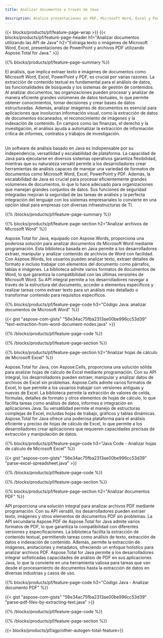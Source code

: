 ```yaml
---
title: Analizar documentos a través de Java 

description: Analice presentaciones en PDF, Microsoft Word, Excel y PowerPoint a través de su aplicación Java. Extraiga texto o imágenes con facilidad.
---
```


{{< blocks/products/pf/feature-page-wrap >}}
{{< blocks/products/pf/feature-page-header h1="Analizar documentos utilizando las API de Java" h2="Extraiga texto o imágenes de Microsoft Word, Excel, presentaciones de PowerPoint y archivos PDF utilizando Aspose.Total for Java." >}}

{{% blocks/products/pf/feature-page-summary %}}

El análisis, que implica extraer texto e imágenes de documentos como Microsoft Word, Excel, PowerPoint y PDF, es crucial por varias razones. La extracción de contenido textual es fundamental para el análisis de datos, las funcionalidades de búsqueda y los sistemas de gestión de contenidos. Al analizar documentos, las organizaciones pueden procesar y analizar de manera eficiente grandes volúmenes de datos textuales, lo que permite obtener conocimientos, tomar decisiones y crear bases de datos estructuradas. Además, analizar imágenes de documentos es esencial para aplicaciones que involucran información visual, como la extracción de datos de documentos escaneados, el reconocimiento de imágenes y la indexación de contenido. En campos como las finanzas, el derecho y la investigación, el análisis ayuda a automatizar la extracción de información crítica de informes, contratos y trabajos de investigación.  <br /><br />

Un software de análisis basado en Java es indispensable por su independencia, versatilidad y escalabilidad de plataforma. La capacidad de Java para ejecutarse en diversos sistemas operativos garantiza flexibilidad, mientras que su naturaleza versátil permite a los desarrolladores crear herramientas de análisis capaces de manejar una variedad de formatos de documentos como Microsoft Word, Excel, PowerPoint y PDF. Además, la escalabilidad de Java es crucial para procesar eficientemente grandes volúmenes de documentos, lo que lo hace adecuado para organizaciones que manejan grandes conjuntos de datos. Sus funciones de seguridad integradas mejoran la seguridad de las tareas de análisis y la perfecta integración del lenguaje con los sistemas empresariales lo convierte en una opción ideal para empresas con diversas infraestructuras de TI.

{{% /blocks/products/pf/feature-page-summary  %}}

{{% blocks/products/pf/feature-page-section  h2="Analizar archivos de Microsoft Word" %}}

Aspose.Total for Java, equipado con Aspose.Words, proporciona una poderosa solución para analizar documentos de Microsoft Word mediante programación. Esta biblioteca basada en Java permite a los desarrolladores extraer, manipular y analizar contenido de archivos de Word con facilidad. Con Aspose.Words, los usuarios pueden analizar texto, extraer detalles de formato e incluso trabajar con elementos del documento como párrafos, tablas e imágenes. La biblioteca admite varios formatos de documentos de Word, lo que garantiza la compatibilidad con las últimas versiones de Microsoft Word. Su API integral permite a los desarrolladores navegar a través de la estructura del documento, acceder a elementos específicos y realizar tareas como extraer texto para un análisis más detallado o transformar contenido para requisitos específicos.

{{% blocks/products/pf/feature-page-code h3="Código Java: analizar documentos de Microsoft Word" %}}

{{< gist "aspose-com-gists" "56e34ac75fba2313ae00be996cc53d39" "text-extraction-from-word-document-nodes.java" >}}

{{% /blocks/products/pf/feature-page-code  %}}

{{% /blocks/products/pf/feature-page-section %}}

{{% blocks/products/pf/feature-page-section  h2="Analizar hojas de cálculo de Microsoft Excel" %}}

Aspose.Total for Java, con Aspose.Cells, proporciona una solución sólida para analizar hojas de cálculo de Excel mediante programación. Con su API integral, los desarrolladores pueden extraer, manipular y analizar datos de archivos de Excel sin problemas. Aspose.Cells admite varios formatos de Excel, lo que permite a los usuarios trabajar con versiones antiguas y nuevas de Excel. La biblioteca permite la extracción de valores de celda, fórmulas, detalles de formato y otros elementos de hojas de cálculo, lo que facilita tareas como análisis de datos, informes e integración en aplicaciones Java. Su versatilidad permite el manejo de estructuras complejas de Excel, incluidas hojas de trabajo, gráficos y tablas dinámicas. Aspose.Total for Java ofrece una poderosa plataforma para el análisis eficiente y preciso de hojas de cálculo de Excel, lo que permite a los desarrolladores crear aplicaciones que requieren capacidades precisas de extracción y manipulación de datos.

{{% blocks/products/pf/feature-page-code h3="Java Code - Analizar hojas de cálculo de Microsoft Excel" %}}

{{< gist "aspose-com-gists" "56e34ac75fba2313ae00be996cc53d39" "parse-excel-spreadsheet.java" >}}

{{% /blocks/products/pf/feature-page-code  %}}

{{% /blocks/products/pf/feature-page-section %}}

{{% blocks/products/pf/feature-page-section  h2="Analizar documentos PDF" %}}

API proporciona una solución integral para analizar archivos PDF mediante programación. Con su API versátil, los desarrolladores pueden extraer texto, imágenes y otros elementos de documentos PDF sin problemas. La API secundaria Aspose.PDF de Aspose.Total for Java admite varios formatos de PDF, lo que garantiza la compatibilidad con diferentes versiones y especificaciones. La biblioteca facilita la extracción de contenido textual, permitiendo tareas como análisis de texto, extracción de datos e indexación de contenido. Además, permite la extracción de imágenes, anotaciones y metadatos, ofreciendo un enfoque holístico para analizar archivos PDF. Aspose.Total for Java permite a los desarrolladores integrar sofisticadas capacidades de análisis de PDF en sus aplicaciones Java, lo que la convierte en una herramienta valiosa para tareas que van desde el procesamiento de documentos hasta la extracción de datos en diversas industrias y casos de uso.

{{% blocks/products/pf/feature-page-code h3="Código Java - Analizar documento PDF" %}}

{{< gist "aspose-com-gists" "56e34ac75fba2313ae00be996cc53d39" "parse-pdf-files-by-extracting-text.java" >}}

{{% /blocks/products/pf/feature-page-code  %}}

{{% /blocks/products/pf/feature-page-section %}}

{{< blocks/products/pf/agp/other-autogen-total-feature>}}